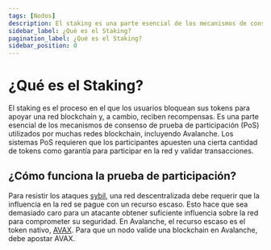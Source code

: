```yaml
---
tags: [Nodos]
description: El staking es una parte esencial de los mecanismos de consenso de prueba de participación (PoS) utilizados por muchas redes blockchain, incluyendo Avalanche.
sidebar_label: ¿Qué es el Staking?
pagination_label: ¿Qué es el Staking?
sidebar_position: 0
---
```


# ¿Qué es el Staking?

El staking es el proceso en el que los usuarios bloquean sus tokens para apoyar una red blockchain y, a cambio, reciben recompensas. Es una parte esencial de los mecanismos de consenso de prueba de participación (PoS) utilizados por muchas redes blockchain, incluyendo Avalanche. Los sistemas PoS requieren que los participantes apuesten una cierta cantidad de tokens como garantía para participar en la red y validar transacciones.

## ¿Cómo funciona la prueba de participación?

Para resistir los ataques [sybil](https://support.avalabs.org/en/articles/4064853-what-is-a-sybil-attack), una red descentralizada debe requerir que la influencia en la red se pague con un recurso escaso. Esto hace que sea demasiado caro para un atacante obtener suficiente influencia sobre la red para comprometer su seguridad. En Avalanche, el recurso escaso es el token nativo, [AVAX](/learn/avalanche/intro.md#avax). Para que un nodo valide una blockchain en Avalanche, debe apostar AVAX.
